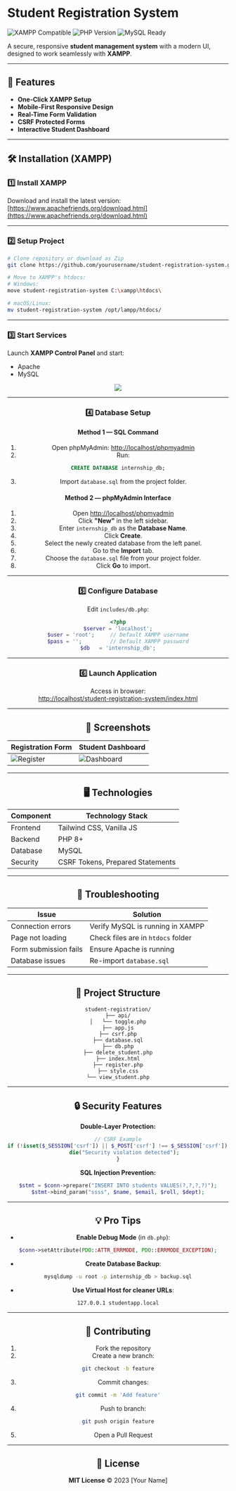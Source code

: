 # Student Registration System

![XAMPP Compatible](https://img.shields.io/badge/XAMPP-Compatible-brightgreen)
![PHP Version](https://img.shields.io/badge/PHP-7.4%2B-blue)
![MySQL Ready](https://img.shields.io/badge/MySQL-5.7%2B-orange)

A secure, responsive **student management system** with a modern UI, designed to work seamlessly with **XAMPP**.

---

## 🌟 Features
- **One-Click XAMPP Setup**
- **Mobile-First Responsive Design**
- **Real-Time Form Validation**
- **CSRF Protected Forms**
- **Interactive Student Dashboard**

---

## 🛠️ Installation (XAMPP)

### 1️⃣ Install XAMPP
Download and install the latest version:  
[https://www.apachefriends.org/download.html](https://www.apachefriends.org/download.html)

---

### 2️⃣ Setup Project
```bash
# Clone repository or download as Zip
git clone https://github.com/yourusername/student-registration-system.git

# Move to XAMPP's htdocs:
# Windows:
move student-registration-system C:\xampp\htdocs\

# macOS/Linux:
mv student-registration-system /opt/lampp/htdocs/
```

---

### 3️⃣ Start Services
Launch **XAMPP Control Panel** and start:
- Apache
- MySQL

<center><a><img src="https://i.ibb.co/zWw92Zmx/Screenshot-2025-08-13-065303.jpg"></a><center>

---

### 4️⃣ Database Setup

#### Method 1 — SQL Command
1. Open phpMyAdmin: [http://localhost/phpmyadmin](http://localhost/phpmyadmin)  
2. Run:
```sql
CREATE DATABASE internship_db;
```
3. Import `database.sql` from the project folder.

#### Method 2 — phpMyAdmin Interface
1. Open [http://localhost/phpmyadmin](http://localhost/phpmyadmin)  
2. Click **"New"** in the left sidebar.  
3. Enter `internship_db` as the **Database Name**.  
4. Click **Create**.  
5. Select the newly created database from the left panel.  
6. Go to the **Import** tab.  
7. Choose the `database.sql` file from your project folder.  
8. Click **Go** to import.

---

### 5️⃣ Configure Database
Edit `includes/db.php`:
```php
<?php
$server = 'localhost';
$user = 'root';     // Default XAMPP username
$pass = '';         // Default XAMPP password
$db   = 'internship_db';
```

---

### 6️⃣ Launch Application
Access in browser:  
[http://localhost/student-registration-system/index.html](http://localhost/student-registration-system/index.html)

---

## 📸 Screenshots
| Registration Form | Student Dashboard |
|-------------------|-------------------|
| ![Register](https://screenshots/register.png) | ![Dashboard](https://screenshots/dashboard.png) |

---

## 🖥️ Technologies

| Component  | Technology Stack |
|------------|------------------|
| Frontend   | Tailwind CSS, Vanilla JS |
| Backend    | PHP 8+ |
| Database   | MySQL |
| Security   | CSRF Tokens, Prepared Statements |

---

## 🚨 Troubleshooting

| Issue | Solution |
|-------|----------|
| Connection errors | Verify MySQL is running in XAMPP |
| Page not loading | Check files are in `htdocs` folder |
| Form submission fails | Ensure Apache is running |
| Database issues | Re-import `database.sql` |

---

## 📂 Project Structure
```
student-registration/
├── api/
│   └── toggle.php
├── app.js
├── csrf.php
├── database.sql
├── db.php
├── delete_student.php
├── index.html
├── register.php
├── style.css
└── view_student.php

```

---

## 🔒 Security Features

**Double-Layer Protection:**
```php
// CSRF Example
if (!isset($_SESSION['csrf']) || $_POST['csrf'] !== $_SESSION['csrf']) {
    die("Security violation detected");
}
```

**SQL Injection Prevention:**
```php
$stmt = $conn->prepare("INSERT INTO students VALUES(?,?,?,?)");
$stmt->bind_param("ssss", $name, $email, $roll, $dept);
```

---

## 💡 Pro Tips
- **Enable Debug Mode** (in `db.php`):
```php
$conn->setAttribute(PDO::ATTR_ERRMODE, PDO::ERRMODE_EXCEPTION);
```
- **Create Database Backup**:
```bash
mysqldump -u root -p internship_db > backup.sql
```
- **Use Virtual Host for cleaner URLs**:
```
127.0.0.1 studentapp.local
```

---

## 🤝 Contributing
1. Fork the repository  
2. Create a new branch:
```bash
git checkout -b feature
```
3. Commit changes:
```bash
git commit -m 'Add feature'
```
4. Push to branch:
```bash
git push origin feature
```
5. Open a Pull Request

---

## 📜 License
**MIT License** © 2023 [Your Name]
